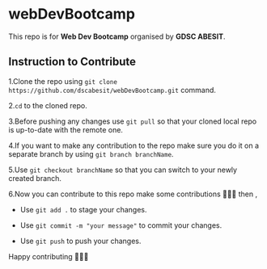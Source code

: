 # webDevBootcamp

This repo is for **Web Dev Bootcamp** organised by **GDSC ABESIT**.

## Instruction to Contribute

1.Clone the repo using `git clone https://github.com/dscabesit/webDevBootcamp.git` command.

2.`cd` to the cloned repo.

3.Before pushing any changes use `git pull` so that your cloned local repo is up-to-date with the remote one.

4.If you want to make any contribution to the repo make sure you do it on a separate branch by using `git branch branchName`.

5.Use `git checkout branchName` so that you can switch to your newly created branch.

6.Now you can contribute to this repo make some contributions 🙌🤩🤩 then ,

* Use `git add .` to stage your changes.

* Use `git commit -m "your message"` to commit your changes.

* Use `git push` to push your changes.

Happy contributing 🙌🤩🤩
